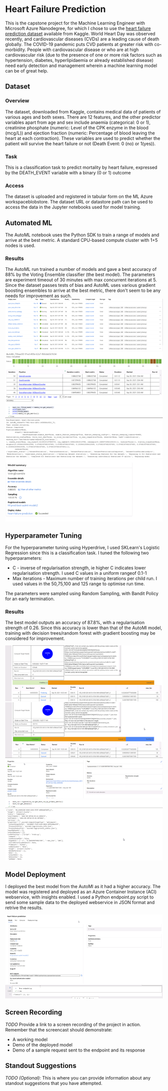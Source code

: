 # Heart Failure Prediction

This is the capstone project for the Machine Learning Engineer with Microsoft Azure Nanodegree, for which I chose to use the [heart failure prediction dataset](https://www.kaggle.com/andrewmvd/heart-failure-clinical-data) available from Kaggle. World Heart Day was observed recently, and cardiovascular diseases (CVDs) are a leading cause of death globally. The COVID-19 pandemic puts CVD patients at greater risk with co-morbidity. People with cardiovascular disease or who are at high cardiovascular risk (due to the presence of one or more risk factors such as hypertension, diabetes, hyperlipidaemia or already established disease) need early detection and management wherein a machine learning model can be of great help.

## Dataset

### Overview
The dataset, downloaded from Kaggle, contains medical data of patients of various ages and both sexes. There are 12 features, and the other predictor variables apart from age and sex include anaemia (categorical: 0 or 1), creatinine phosphate (numeric: Level of the CPK enzyme in the blood (mcg/L)) and ejection fraction (numeric: Percentage of blood leaving the heart at each contraction). These variables are used to predict whether the patient will survive the heart failure or not (Death Event: 0 (no) or 1(yes)).


### Task
This is a classification task to predict mortality by heart failure, expressed by the DEATH_EVENT variable with a binary (0 or 1) outcome

### Access
The dataset is uploaded and registered in tabular form on the ML Azure workspaceblobstore. The dataset URL or datastore path can be used to access the data in the Jupyter notebooks used for model training.


## Automated ML
The AutoML notebook uses the Python SDK to train a range of models and arrive at the best metric. A standard CPU-based compute cluster with 1+5 nodes is used.
### Results
The AutoML run trained a number of models and gave a best accuracy of 88% by the Voting Ensemble classifier (the best model). The parameters are experiment timeout of 30 minutes with max concurrent iterations at 5. Since the dataset passes tests of bias and AutoML uses various gradient boosting ensembles to arrive at the best metric, there don't seem to be any needs for improvement as such.
![automl](https://github.com/sukanto-m/mlazure-capstone/blob/main/Capstone_Screenshots/Screenshot%202021-09-30%20at%208.18.25%20AM.png)
![automl](https://github.com/sukanto-m/mlazure-capstone/blob/main/Capstone_Screenshots/Screenshot%202021-09-30%20at%208.33.06%20AM.png)
![automl](https://github.com/sukanto-m/mlazure-capstone/blob/main/Capstone_Screenshots/Screenshot%202021-09-30%20at%209.57.54%20AM.png)
![automl](https://github.com/sukanto-m/mlazure-capstone/blob/main/Capstone_Screenshots/Screenshot%202021-09-30%20at%2010.38.38%20AM.png)

## Hyperparameter Tuning
For the hyperparameter tuning using Hyperdrive, I used SKLearn's Logistic Regression since this is a classification task. I tuned the following 
two hyperparameters:

* C - inverse of regularisation strength, ie higher C indicates lower regularisation strength. I used C values in a uniform rangeof 0.1-1
* Max iterations - Maximum number of training iterations per child run. I used values in the 50,75,100 and 125 range to optimise run time.

The parameters were sampled using Random Sampling, with Bandit Policy for an early termination.

### Results
The best model outputs an accuracy of 87.8%, with a regularisation strength of 0.26. Since this accuracy is lower than that of the AutoMl model, training 
with decision trees/random forest with gradient boosting may be considered for improvement.

![hyper](https://github.com/sukanto-m/mlazure-capstone/blob/main/Capstone_Screenshots/Screenshot%202021-09-30%20at%204.04.29%20PM.png)
![hyper](https://github.com/sukanto-m/mlazure-capstone/blob/main/Capstone_Screenshots/Screenshot%202021-09-30%20at%204.04.40%20PM.png)
![hyper](https://github.com/sukanto-m/mlazure-capstone/blob/main/Capstone_Screenshots/Screenshot%202021-09-30%20at%204.14.04%20PM.png)
![hyper](https://github.com/sukanto-m/mlazure-capstone/blob/main/Capstone_Screenshots/Screenshot%202021-09-30%20at%204.21.16%20PM.png)


## Model Deployment
I deployed the best model from the AutoMl as it had a higher accuracy. The model was registered and deployed as an Azure Container Instance (ACI) webservice, with insights enabled. I used a Python endpoint.py script to send some sample data to the deployed webservice in JSON format and retrive the results.

![model](https://github.com/sukanto-m/mlazure-capstone/blob/main/Capstone_Screenshots/Screenshot%202021-09-30%20at%2010.29.10%20AM.png)
![model](https://github.com/sukanto-m/mlazure-capstone/blob/main/Capstone_Screenshots/Screenshot%202021-09-30%20at%2010.28.59%20AM.png)


## Screen Recording
*TODO* Provide a link to a screen recording of the project in action. Remember that the screencast should demonstrate:
- A working model
- Demo of the deployed  model
- Demo of a sample request sent to the endpoint and its response

## Standout Suggestions
*TODO (Optional):* This is where you can provide information about any standout suggestions that you have attempted.
